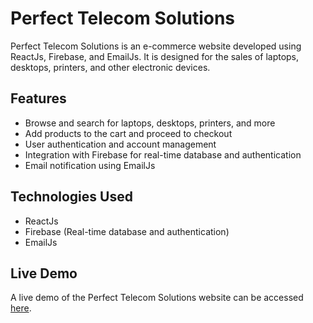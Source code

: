 # Perfect Telecom Solutions

Perfect Telecom Solutions is an e-commerce website developed using ReactJs, Firebase, and EmailJs. It is designed for the sales of laptops, desktops, printers, and other electronic devices.

## Features

- Browse and search for laptops, desktops, printers, and more
- Add products to the cart and proceed to checkout
- User authentication and account management
- Integration with Firebase for real-time database and authentication
- Email notification using EmailJs

## Technologies Used

- ReactJs
- Firebase (Real-time database and authentication)
- EmailJs

## Live Demo

A live demo of the Perfect Telecom Solutions website can be accessed [here](https://ptswebsite-16219.firebaseapp.com/).
